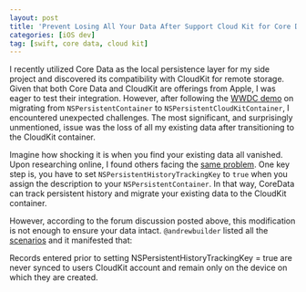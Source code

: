 ```yaml
---
layout: post
title: 'Prevent Losing All Your Data After Support Cloud Kit for Core Data'
categories: [iOS dev]
tag: [swift, core data, cloud kit]
---
```


I recently utilized Core Data as the local persistence layer for my side project and discovered its compatibility with CloudKit for remote storage. Given that both Core Data and CloudKit are offerings from Apple, I was eager to test their integration. However, after following the [WWDC demo](https://developer.apple.com/videos/play/wwdc2019/202/) on migrating from `NSPersistentContainer` to `NSPersistentCloudKitContainer`, I encountered unexpected challenges. The most significant, and surprisingly unmentioned, issue was the loss of all my existing data after transitioning to the CloudKit container.

Imagine how shocking it is when you find your existing data all vanished. Upon researching online, I found others facing the [same problem](https://developer.apple.com/forums/thread/120328). One key step is, you have to set `NSPersistentHistoryTrackingKey` to `true` when you assign the description to your `NSPersistentContainer`. In that way, CoreData can track persistent history and migrate your existing data to the CloudKit container.

However, according to the forum discussion posted above, this modification is not enough to ensure your data intact. `@andrewbuilder` listed all the [scenarios](https://developer.apple.com/forums/thread/120328?answerId=398351022#398351022) and it manifested that:
>
Records entered prior to setting NSPersistentHistoryTrackingKey = true are never synced to users CloudKit account and remain only on the device on which they are created.
>